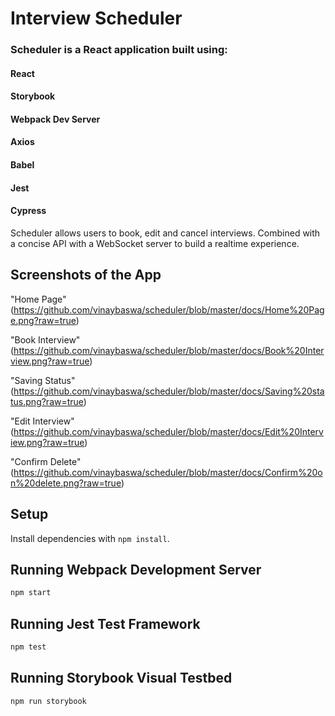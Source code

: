 # Interview Scheduler

### Scheduler is a React application built using:

#### React
#### Storybook
#### Webpack Dev Server
#### Axios
#### Babel
#### Jest
#### Cypress

Scheduler allows users to book, edit and cancel interviews.
Combined with a concise API with a WebSocket server to build a realtime experience.

## Screenshots of the App

"Home Page" (https://github.com/vinaybaswa/scheduler/blob/master/docs/Home%20Page.png?raw=true)

"Book Interview" (https://github.com/vinaybaswa/scheduler/blob/master/docs/Book%20Interview.png?raw=true)

"Saving Status" (https://github.com/vinaybaswa/scheduler/blob/master/docs/Saving%20status.png?raw=true)

"Edit Interview" (https://github.com/vinaybaswa/scheduler/blob/master/docs/Edit%20Interview.png?raw=true)

"Confirm Delete" (https://github.com/vinaybaswa/scheduler/blob/master/docs/Confirm%20on%20delete.png?raw=true)

## Setup

Install dependencies with `npm install`.

## Running Webpack Development Server

```sh
npm start
```

## Running Jest Test Framework

```sh
npm test
```

## Running Storybook Visual Testbed

```sh
npm run storybook
```
